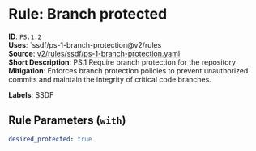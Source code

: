 # Rule: Branch protected

**ID**: `PS.1.2`  
**Uses**: `ssdf/ps-1-branch-protection@v2/rules  
**Source**: [v2/rules/ssdf/ps-1-branch-protection.yaml](https://github.com/scribe-public/sample-policies/v2/rules/ssdf/ps-1-branch-protection.yaml)  
**Short Description**: PS.1 Require branch protection for the repository  
**Mitigation**: Enforces branch protection policies to prevent unauthorized commits and maintain the integrity of critical code branches.
  
**Labels**: SSDF

## Rule Parameters (`with`)

```yaml
desired_protected: true
```
